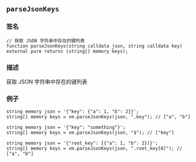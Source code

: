 ## `parseJsonKeys`

### 签名

```solidity
// 获取 JSON 字符串中存在的键列表
function parseJsonKeys(string calldata json, string calldata key) external pure returns (string[] memory keys);
```

### 描述

获取 JSON 字符串中存在的键列表

### 例子

```solidity
string memory json = '{"key": {"a": 1, "b": 2}}';
string[] memory keys = vm.parseJsonKeys(json, ".key"); // ["a", "b"]
```

```solidity
string memory json = '{"key": "something"}';
string[] memory keys = vm.parseJsonKeys(json, "$"); // ["key"]
```

```solidity
string memory json = '{"root_key": [{"a": 1, "b": 2}]}';
string[] memory keys = vm.parseJsonKeys(json, ".root_key[0]"); // ["a", "b"]
```